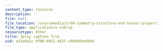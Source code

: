```yaml
---
content_type: resource
description: ''
file: null
file_location: /coursemedia/3-60-symmetry-structure-and-tensor-properties-of-materials-fall-2005/e15a9a1c9f006031462fc069ddded94d_JyIsB5D3ZCg.srt
file_type: application/x-subrip
resourcetype: Other
title: 3play caption file
uid: e15a9a1c-9f00-6031-462f-c069ddded94d
---
```

